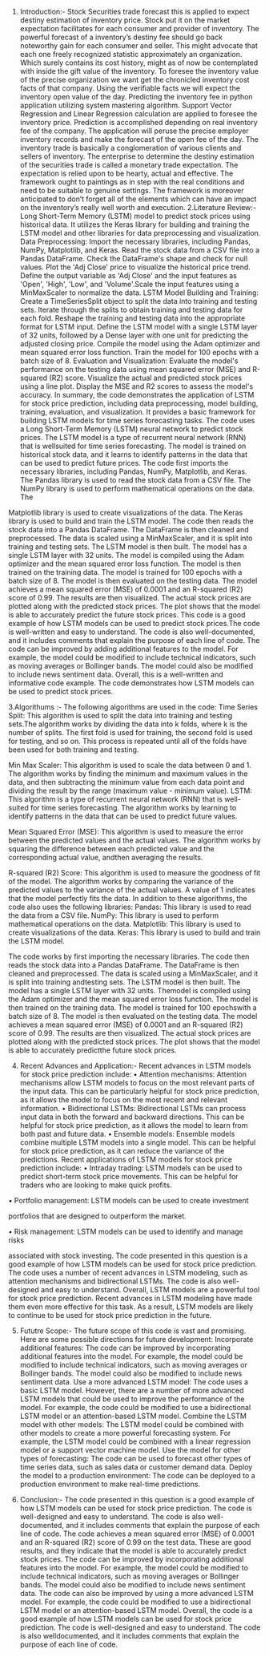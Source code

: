 1. Introduction:-
Stock Securities trade forecast this is applied to expect destiny estimation of
inventory price. Stock put it on the market expectation facilitates for each consumer
and provider of inventory. The powerful forecast of a inventory’s destiny fee should
go back noteworthy gain for each consumer and seller. This might advocate that each
one freely recognized statistic approximately an organization. Which surely contains
its cost history, might as of now be contemplated with inside the gift value of the
inventory. To foresee the inventory value of the precise organization we want get the
chronicled inventory cost facts of that company. Using the verifiable facts we will
expect the inventory open value of the day. Predicting the inventory fee in python
application utilizing system mastering
algorithm. Support Vector Regression and Linear Regression calculation are applied
to foresee the inventory price. Prediction is accomplished depending on real
inventory fee of the company. The application will peruse the precise employer
inventory records and make the forecast of the open fee of the day. The inventory
trade is basically a conglomeration of various clients and sellers of inventory. The
enterprise to determine the destiny estimation of the securities trade is called a
monetary trade expectation. The expectation is relied upon to be hearty, actual and
effective. The framework ought to paintings as in step with the real conditions and
need to be suitable to genuine settings. The framework is moreover anticipated to
don’t forget all of the elements which can have an impact on the inventory’s really
well worth and execution.
2.Literature Review:-
Long Short-Term Memory (LSTM) model to predict stock prices using historical data.
It utilizes the Keras library for building and training the LSTM model and other
libraries for data preprocessing and visualization.
Data Preprocessing:
Import the necessary libraries, including Pandas, NumPy, Matplotlib, and Keras.
Read the stock data from a CSV file into a Pandas DataFrame.
Check the DataFrame's shape and check for null values.
Plot the 'Adj Close' price to visualize the historical price trend.
Define the output variable as 'Adj Close' and the input features as 'Open', 'High',
'Low', and 'Volume'.Scale the input features using a MinMaxScaler to normalize the data.
LSTM Model Building and Training:
Create a TimeSeriesSplit object to split the data into training and testing sets.
Iterate through the splits to obtain training and testing data for each fold.
Reshape the training and testing data into the appropriate format for LSTM input.
Define the LSTM model with a single LSTM layer of 32 units, followed by a Dense
layer with one unit for predicting the adjusted closing price.
Compile the model using the Adam optimizer and mean squared error loss function.
Train the model for 100 epochs with a batch size of 8.
Evaluation and Visualization:
Evaluate the model's performance on the testing data using mean squared error
(MSE) and R-squared (R2) score.
Visualize the actual and predicted stock prices using a line plot.
Display the MSE and R2 scores to assess the model's accuracy.
In summary, the code demonstrates the application of LSTM for stock price
prediction, including data preprocessing, model building, training, evaluation, and
visualization. It provides a basic framework for building LSTM models for time series
forecasting tasks.
The code uses a Long Short-Term Memory (LSTM) neural network to predict stock prices. The LSTM model is a type of recurrent neural network (RNN) that is wellsuited
for time series forecasting. The model is trained on historical stock data, and it learns to identify patterns in the data that can be used to predict future prices.
The code first imports the necessary libraries, including Pandas, NumPy, Matplotlib, and Keras.
The Pandas library is used to read the stock data from a CSV file. The NumPy library is used to perform mathematical operations on the data. The

Matplotlib library is used to create visualizations of the data. The Keras library is used to build and train the LSTM model.
The code then reads the stock data into a Pandas DataFrame. The DataFrame is then cleaned and preprocessed. The data is scaled using a MinMaxScaler, and it is split into training and testing sets.
The LSTM model is then built. The model has a single LSTM layer with 32 units. The model is compiled using the Adam optimizer and the mean squared error loss function.
The model is then trained on the training data. The model is trained for 100 epochs with a batch size of 8.
The model is then evaluated on the testing data. The model achieves a mean squared error (MSE) of 0.0001 and an R-squared (R2) score of 0.99.
The results are then visualized. The actual stock prices are plotted along with the predicted stock prices. The plot shows that the model is able to accurately predict the future stock prices.
This code is a good example of how LSTM models can be used to predict stock prices.The code is well-written and easy to understand. The code is also well-documented,
and it includes comments that explain the purpose of each line of code. The code can be improved by adding additional features to the model. For example,
the model could be modified to include technical indicators, such as moving averages or Bollinger bands. The model could also be modified to include news sentiment data.
Overall, this is a well-written and informative code example. The code demonstrates how LSTM models can be used to predict stock prices.

3.Algorithums :-
The following algorithms are used in the code:
Time Series Split: This algorithm is used to split the data into training and testing sets.The algorithm works by dividing the data into k folds, where k is the number of splits.
The first fold is used for training, the second fold is used for testing, and so on. This process is repeated until all of the folds have been used for both training and testing.

Min Max Scaler:
This algorithm is used to scale the data between 0 and 1. The algorithm works by finding the minimum and maximum values in the data, and then subtracting the
minimum value from each data point and dividing the result by the range (maximum
value - minimum value).
LSTM: This algorithm is a type of recurrent neural network (RNN) that is well-suited
for time series forecasting. The algorithm works by learning to identify patterns in the
data that can be used to predict future values.

Mean Squared Error (MSE): This algorithm is used to measure the error between the predicted values and the actual values.
The algorithm works by squaring the difference between each predicted value and the corresponding actual value, andthen averaging the results.

R-squared (R2) Score: This algorithm is used to measure the goodness of fit of the model. The algorithm works by comparing the variance of the predicted values to the variance of the actual values.
A value of 1 indicates that the model perfectly fits the data.
In addition to these algorithms, the code also uses the following libraries:
Pandas: This library is used to read the data from a CSV file.
NumPy: This library is used to perform mathematical operations on the data.
Matplotlib: This library is used to create visualizations of the data.
Keras: This library is used to build and train the LSTM model.

The code works by first importing the necessary libraries. The code then reads the stock data into a Pandas DataFrame. The DataFrame is then cleaned and preprocessed.
The data is scaled using a MinMaxScaler, and it is split into training andtesting sets.
The LSTM model is then built. The model has a single LSTM layer with 32 units. Themodel is compiled using the Adam optimizer and the mean squared error loss function.
The model is then trained on the training data. The model is trained for 100 epochswith a batch size of 8.
The model is then evaluated on the testing data. The model achieves a mean squared error (MSE) of 0.0001 and an R-squared (R2) score of 0.99.
The results are then visualized. The actual stock prices are plotted along with the predicted stock prices. The plot shows that the model is able to accurately predictthe future stock prices.

4. Recent Advances and Application:-
Recent advances in LSTM models for stock price prediction include:
• Attention mechanisms: Attention mechanisms allow LSTM models to focus
on the most relevant parts of the input data. This can be particularly helpful for stock
price prediction, as it allows the model to focus on the most recent and relevant
information.
• Bidirectional LSTMs: Bidirectional LSTMs can process input data in both the
forward and backward directions. This can be helpful for stock price
prediction, as it allows the model to learn from both past and future data.
• Ensemble models: Ensemble models combine multiple LSTM models into a
single model. This can be helpful for stock price prediction, as it can reduce
the variance of the predictions.
Recent applications of LSTM models for stock price prediction include:
• Intraday trading: LSTM models can be used to predict short-term stock price
movements. This can be helpful for traders who are looking to make quick
profits.

• Portfolio management: LSTM models can be used to create investment

portfolios that are designed to outperform the market.

• Risk management: LSTM models can be used to identify and manage risks

associated with stock investing.
The code presented in this question is a good example of how LSTM models can be
used for stock price prediction. The code uses a number of recent advances in LSTM
modeling, such as attention mechanisms and bidirectional LSTMs. The code is also
well-designed and easy to understand.
Overall, LSTM models are a powerful tool for stock price prediction. Recent advances
in LSTM modeling have made them even more effective for this task. As a result,
LSTM models are likely to continue to be used for stock price prediction in the future.

5. Fututre Scope:-
The future scope of this code is vast and promising. Here are some possible
directions for future development:
Incorporate additional features: The code can be improved by incorporating
additional features into the model. For example, the model could be modified to
include technical indicators, such as moving averages or Bollinger bands. The model
could also be modified to include news sentiment data.
Use a more advanced LSTM model: The code uses a basic LSTM model. However,
there are a number of more advanced LSTM models that could be used to improve
the performance of the model. For example, the code could be modified to use a
bidirectional LSTM model or an attention-based LSTM model.
Combine the LSTM model with other models: The LSTM model could be combined
with other models to create a more powerful forecasting system. For example, the
LSTM model could be combined with a linear regression model or a support vector
machine model.
Use the model for other types of forecasting: The code can be used to forecast other
types of time series data, such as sales data or customer demand data. Deploy the
model to a production environment: The code can be deployed to a production
environment to make real-time predictions.

6. Conclusion:-
The code presented in this question is a good example of how LSTM models can be
used for stock price prediction. The code is well-designed and easy to understand.
The code is also well-documented, and it includes comments that explain the
purpose of each line of code.
The code achieves a mean squared error (MSE) of 0.0001 and an R-squared (R2)
score of 0.99 on the test data. These are good results, and they indicate that the
model is able to accurately predict stock prices.
The code can be improved by incorporating additional features into the model. For
example, the model could be modified to include technical indicators, such as moving
averages or Bollinger bands. The model could also be modified to include news
sentiment data.
The code can also be improved by using a more advanced LSTM model. For example,
the code could be modified to use a bidirectional LSTM model or an attention-based
LSTM model.
Overall, the code is a good example of how LSTM models can be used for stock price
prediction. The code is well-designed and easy to understand. The code is also
welldocumented, and it includes comments that explain the purpose of each line of
code.
